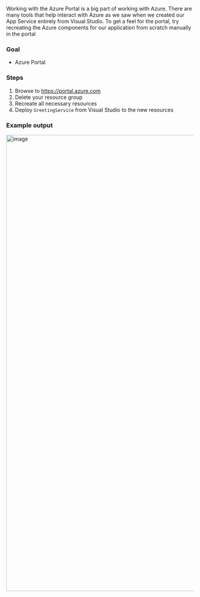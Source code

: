 Working with the Azure Portal is a big part of working with Azure. There are many tools that help interact with Azure as we saw when we created our App Service entirely from Visual Studio. To get a feel for the portal, try recreating the Azure components for our application from scratch manually in the portal

### Goal
- Azure Portal

### Steps
1. Browse to https://portal.azure.com
2. Delete your resource group
3. Recreate all necessary resources
4. Deploy `GreetingService` from Visual Studio to the new resources

### Example output
<img width="1225" alt="image" src="https://user-images.githubusercontent.com/2921523/146452195-f17e46d1-a8ce-4eae-8ba3-333d363b40bd.png">
